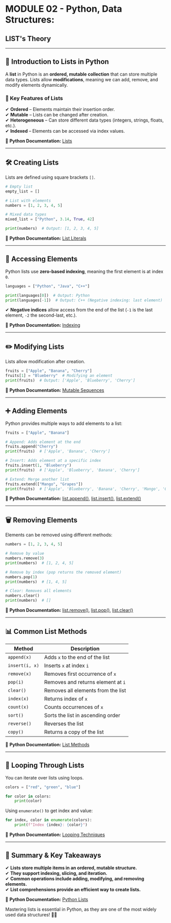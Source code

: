 # **MODULE 02 - Python, Data Structures:**

## LIST's Theory

****

## **📌 Introduction to Lists in Python**

A **list** in Python is an **ordered, mutable collection** that can store multiple data types. Lists allow **modifications**, meaning we can add, remove, and modify elements dynamically.

### **🔹 Key Features of Lists**

✔ **Ordered** – Elements maintain their insertion order.  
✔ **Mutable** – Lists can be changed after creation.  
✔ **Heterogeneous** – Can store different data types (integers, strings, floats, etc.).  
✔ **Indexed** – Elements can be accessed via index values.

📌 **Python Documentation:** [Lists](https://docs.python.org/3/tutorial/datastructures.html#more-on-lists)

---

## **🛠️ Creating Lists**

Lists are defined using square brackets `[]`.

```python
# Empty list
empty_list = []

# List with elements
numbers = [1, 2, 3, 4, 5]

# Mixed data types
mixed_list = ["Python", 3.14, True, 42]

print(numbers)  # Output: [1, 2, 3, 4, 5]
```

📌 **Python Documentation:** [List Literals](https://docs.python.org/3/tutorial/introduction.html#lists)

---

## **🎯 Accessing Elements**

Python lists use **zero-based indexing**, meaning the first element is at index `0`.

```python
languages = ["Python", "Java", "C++"]

print(languages[0])  # Output: Python
print(languages[-1])  # Output: C++ (Negative indexing: last element)
```

✔ **Negative indices** allow access from the end of the list (`-1` is the last element, `-2` the second-last, etc.).

📌 **Python Documentation:** [Indexing](https://docs.python.org/3/tutorial/datastructures.html#accessing-elements)

---

## **✏️ Modifying Lists**

Lists allow modification after creation.

```python
fruits = ["Apple", "Banana", "Cherry"]
fruits[1] = "Blueberry"  # Modifying an element
print(fruits)  # Output: ['Apple', 'Blueberry', 'Cherry']
```

📌 **Python Documentation:** [Mutable Sequences](https://docs.python.org/3/tutorial/datastructures.html#mutable-sequence-types)

---

## **➕ Adding Elements**

Python provides multiple ways to add elements to a list:

```python
fruits = ["Apple", "Banana"]

# Append: Adds element at the end
fruits.append("Cherry")  
print(fruits)  # ['Apple', 'Banana', 'Cherry']

# Insert: Adds element at a specific index
fruits.insert(1, "Blueberry")
print(fruits)  # ['Apple', 'Blueberry', 'Banana', 'Cherry']

# Extend: Merge another list
fruits.extend(["Mango", "Grapes"])
print(fruits)  # ['Apple', 'Blueberry', 'Banana', 'Cherry', 'Mango', 'Grapes']
```

📌 **Python Documentation:** [list.append()](https://docs.python.org/3/tutorial/datastructures.html#more-on-lists), [list.insert()](https://docs.python.org/3/tutorial/datastructures.html#more-on-lists), [list.extend()](https://docs.python.org/3/tutorial/datastructures.html#more-on-lists)

---

## **🗑️ Removing Elements**

Elements can be removed using different methods:

```python
numbers = [1, 2, 3, 4, 5]

# Remove by value
numbers.remove(3)
print(numbers)  # [1, 2, 4, 5]

# Remove by index (pop returns the removed element)
numbers.pop(1)
print(numbers)  # [1, 4, 5]

# Clear: Removes all elements
numbers.clear()
print(numbers)  # []
```

📌 **Python Documentation:** [list.remove()](https://docs.python.org/3/tutorial/datastructures.html#more-on-lists), [list.pop()](https://docs.python.org/3/tutorial/datastructures.html#more-on-lists), [list.clear()](https://docs.python.org/3/tutorial/datastructures.html#more-on-lists)

---

## **📊 Common List Methods**

| Method         | Description                        |
| -------------- | ---------------------------------- |
| `append(x)`    | Adds `x` to the end of the list    |
| `insert(i, x)` | Inserts `x` at index `i`           |
| `remove(x)`    | Removes first occurrence of `x`    |
| `pop(i)`       | Removes and returns element at `i` |
| `clear()`      | Removes all elements from the list |
| `index(x)`     | Returns index of `x`               |
| `count(x)`     | Counts occurrences of `x`          |
| `sort()`       | Sorts the list in ascending order  |
| `reverse()`    | Reverses the list                  |
| `copy()`       | Returns a copy of the list         |

📌 **Python Documentation:** [List Methods](https://docs.python.org/3/tutorial/datastructures.html#more-on-lists)

---

## **🔄 Looping Through Lists**

You can iterate over lists using loops.

```python
colors = ["red", "green", "blue"]

for color in colors:
    print(color)
```

Using `enumerate()` to get index and value:

```python
for index, color in enumerate(colors):
    print(f"Index {index}: {color}")
```

📌 **Python Documentation:** [Looping Techniques](https://docs.python.org/3/tutorial/datastructures.html#looping-techniques)

---

## **🚀 Summary & Key Takeaways**

✔ **Lists store multiple items in an ordered, mutable structure.**  
✔ **They support indexing, slicing, and iteration.**  
✔ **Common operations include adding, modifying, and removing elements.**  
✔ **List comprehensions provide an efficient way to create lists.**

📌 **Python Documentation:** [Python Lists](https://docs.python.org/3/tutorial/datastructures.html#more-on-lists)

Mastering lists is essential in Python, as they are one of the most widely used data structures! 🚀🔥
